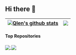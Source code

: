 ## Hi there 👋

<!--
**qlenlen/qlenlen** is a ✨ _special_ ✨ repository because its `README.md` (this file) appears on your GitHub profile.

Here are some ideas to get you started:

- 🔭 I’m currently working on ...
- 🌱 I’m currently learning ...
- 👯 I’m looking to collaborate on ...
- 🤔 I’m looking for help with ...
- 💬 Ask me about ...
- 📫 How to reach me: ...
- 😄 Pronouns: ...
- ⚡ Fun fact: ...
-->


| <a href="https://github.com/qlenlen/github-readme-stats"><img align="center" src="https://github-readme-stats.vercel.app/api?username=qlenlen&show_icons=true&include_all_commits=true&theme=buefy&hide_border=true" alt="Qlen's github stats" /></a> | <a href="https://github.com/qlenlen/github-readme-stats"><img align="center" src="https://github-readme-stats.vercel.app/api/top-langs/?username=qlenlen&layout=compact&theme=buefy&hide_border=true" /></a> |
| ------------- | ------------- |

#### Top Repositories
<a href="https://github.com/qlenlen/github-readme-stats">
  <img align="center" src="https://github-readme-stats.vercel.app/api/pin/?username=qlenlen&repo=github-readme-stats&theme=buefy" />
</a>
<a href="https://github.com/qlenlen/qlenlen.github.io">
  <img align="center" src="https://github-readme-stats.vercel.app/api/pin/?username=qlenlen&repo=qlenlen.github.io&theme=buefy" />
</a>

<br />
